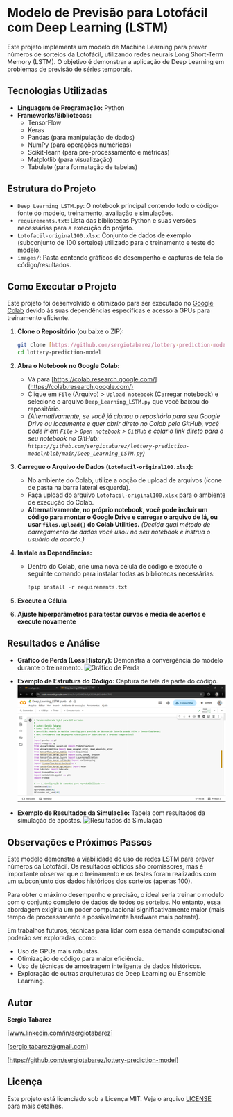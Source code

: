 # Modelo de Previsão para Lotofácil com Deep Learning (LSTM)

Este projeto implementa um modelo de Machine Learning para prever números de sorteios da Lotofácil, utilizando redes neurais Long Short-Term Memory (LSTM). O objetivo é demonstrar a aplicação de Deep Learning em problemas de previsão de séries temporais.

## Tecnologias Utilizadas

* **Linguagem de Programação:** Python
* **Frameworks/Bibliotecas:**
    * TensorFlow
    * Keras
    * Pandas (para manipulação de dados)
    * NumPy (para operações numéricas)
    * Scikit-learn (para pré-processamento e métricas)
    * Matplotlib (para visualização)
    * Tabulate (para formatação de tabelas)

## Estrutura do Projeto

* `Deep_Learning_LSTM.py`: O notebook principal contendo todo o código-fonte do modelo, treinamento, avaliação e simulações.
* `requirements.txt`: Lista das bibliotecas Python e suas versões necessárias para a execução do projeto.
* `Lotofacil-original100.xlsx`: Conjunto de dados de exemplo (subconjunto de 100 sorteios) utilizado para o treinamento e teste do modelo.
* `images/`: Pasta contendo gráficos de desempenho e capturas de tela do código/resultados.

## Como Executar o Projeto

Este projeto foi desenvolvido e otimizado para ser executado no [Google Colab](https://colab.research.google.com/) devido às suas dependências específicas e acesso a GPUs para treinamento eficiente.

1.  **Clone o Repositório** (ou baixe o ZIP):
    ```bash
    git clone [https://github.com/sergiotabarez/lottery-prediction-model.git](https://github.com/sergiotabarez/lottery-prediction-model.git)
    cd lottery-prediction-model
    ```

2.  **Abra o Notebook no Google Colab:**
    * Vá para [https://colab.research.google.com/](https://colab.research.google.com/)
    * Clique em `File` (Arquivo) > `Upload notebook` (Carregar notebook) e selecione o arquivo `Deep_Learning_LSTM.py` que você baixou do repositório.
    * *(Alternativamente, se você já clonou o repositório para seu Google Drive ou localmente e quer abrir direto no Colab pelo GitHub, você pode ir em `File` > `Open notebook` > `GitHub` e colar o link direto para o seu notebook no GitHub: `https://github.com/sergiotabarez/lottery-prediction-model/blob/main/Deep_Learning_LSTM.py`)*

3.  **Carregue o Arquivo de Dados (`Lotofacil-original100.xlsx`):**
    * No ambiente do Colab, utilize a opção de upload de arquivos (ícone de pasta na barra lateral esquerda).
    * Faça upload do arquivo `Lotofacil-original100.xlsx` para o ambiente de execução do Colab.
    * **Alternativamente, no próprio notebook, você pode incluir um código para montar o Google Drive e carregar o arquivo de lá, ou usar `files.upload()` do Colab Utilities.** *(Decida qual método de carregamento de dados você usou no seu notebook e instrua o usuário de acordo.)*

4.  **Instale as Dependências:**
    * Dentro do Colab, crie uma nova célula de código e execute o seguinte comando para instalar todas as bibliotecas necessárias:
        ```python
        !pip install -r requirements.txt
        ```
5.  **Execute a Célula**

6.  **Ajuste hiperparâmetros para testar curvas e média de acertos e execute novamente**

## Resultados e Análise

* **Gráfico de Perda (Loss History):** Demonstra a convergência do modelo durante o treinamento.
    ![Gráfico de Perda](images/Histórico_perda.png) 
    
* **Exemplo de Estrutura do Código:** Captura de tela de parte do código.
    ![Exemplo de Código](images/bibliotecas.png)

* **Exemplo de Resultados da Simulação:** Tabela com resultados da simulação de apostas.
    ![Resultados da Simulação](resultados.png)

## Observações e Próximos Passos

Este modelo demonstra a viabilidade do uso de redes LSTM para prever números da Lotofácil. Os resultados obtidos são promissores, mas é importante observar que o treinamento e os testes foram realizados com um subconjunto dos dados históricos dos sorteios (apenas 100).

Para obter o máximo desempenho e precisão, o ideal seria treinar o modelo com o conjunto completo de dados de todos os sorteios. No entanto, essa abordagem exigiria um poder computacional significativamente maior (mais tempo de processamento e possivelmente hardware mais potente).

Em trabalhos futuros, técnicas para lidar com essa demanda computacional poderão ser exploradas, como:
* Uso de GPUs mais robustas.
* Otimização de código para maior eficiência.
* Uso de técnicas de amostragem inteligente de dados históricos.
* Exploração de outras arquiteturas de Deep Learning ou Ensemble Learning.

## Autor

**Sergio Tabarez**

[www.linkedin.com/in/sergiotabarez]

[sergio.tabarez@gmail.com]

[https://github.com/sergiotabarez/lottery-prediction-model]

## Licença

Este projeto está licenciado sob a Licença MIT. Veja o arquivo [LICENSE](LICENSE) para mais detalhes.
